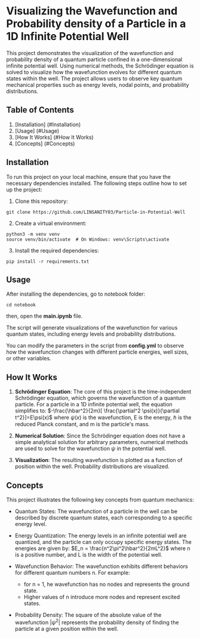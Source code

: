 # Visualizing the Wavefunction and Probability density of a Particle in a 1D Infinite Potential Well

This project demonstrates the visualization of the wavefunction and probability density of a quantum particle confined in a one-dimensional infinite potential well. Using numerical methods, the Schrödinger equation is solved to visualize how the wavefunction evolves for different quantum states within the well. The project allows users to observe key quantum mechanical properties such as energy levels, nodal points, and probability distributions.

## Table of Contents

1. [Installation] (#Installation)
2. [Usage] (#Usage)
3. [How It Works] (#How It Works)
4. [Concepts] (#Concepts)

## Installation
To run this project on your local machine, ensure that you have the necessary dependencies installed. The following steps outline how to set up the project:

1. Clone this repository:
```
git clone https://github.com/LINSANITY03/Particle-in-Potential-Well
```

2. Create a virtual environment:
```
python3 -m venv venv
source venv/bin/activate  # On Windows: venv\Scripts\activate
```

3. Install the required dependencies:
```
pip install -r requirements.txt
```

## Usage
After installing the dependencies, go to notebook folder:

```
cd notebook
```
then, open the **main.ipynb** file.

The script will generate visualizations of the wavefunction for various quantum states, including energy levels and probability distributions.

You can modify the parameters in the script from **config.yml** to observe how the wavefunction changes with different particle energies, well sizes, or other variables.

## How It Works
1. **Schrödinger Equation**: The core of this project is the time-independent Schrödinger equation, which governs the wavefunction of a quantum particle. For a particle in a 1D infinite potential well, the equation simplifies to:
$-\frac{\hbar^2}{2m}[ \frac{\partial^2 \psi(x)}{\partial t^2}]=E\psi(x)$
where $\psi(x)$ is the wavefunction, E is the energy, $\hbar$ is the reduced Planck constant, and m is the particle's mass.

2. **Numerical Solution**: Since the Schrödinger equation does not have a simple analytical solution for arbitrary parameters, numerical methods are used to solve for the wavefunction $\psi$ in the potential well.

3. **Visualization**: The resulting wavefunction is plotted as a function of position within the well. Probability distributions are visualized.

## Concepts
This project illustrates the following key concepts from quantum mechanics:

- Quantum States: The wavefunction of a particle in the well can be described by discrete quantum states, each corresponding to a specific energy level.

- Energy Quantization: The energy levels in an infinite potential well are quantized, and the particle can only occupy specific energy states. The energies are given by:
$E_n = \frac{n^2\pi^2\hbar^2}{2mL^2}$
where n is a positive number, and L is the width of the potential well.

- Wavefunction Behavior: The wavefunction exhibits different behaviors for different quantum numbers n. For example:
    - for n = 1, he wavefunction has no nodes and represents the ground state.
    - Higher values of n introduce more nodes and represent excited states.

- Probability Density: The square of the absolute value of the wavefunction $|\psi^2|$ represents the probability density of finding the particle at a given position within the well.